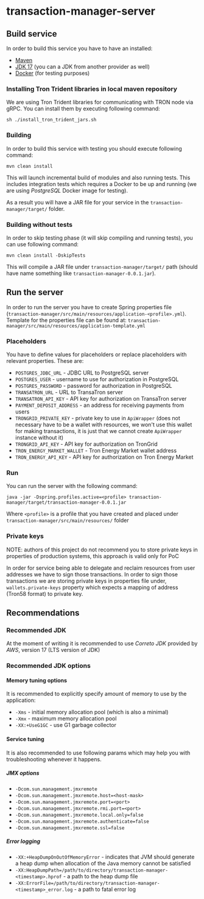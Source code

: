 # transaction-manager-server

## Build service

In order to build this service you have to have an installed:

* [Maven](https://maven.apache.org/download.cgi)
* [JDK 17](https://docs.aws.amazon.com/corretto/latest/corretto-17-ug/downloads-list.html) (you can a JDK from another provider as well)
* [Docker](https://www.docker.com/products/docker-desktop/) (for testing purposes)

### Installing Tron Trident libraries in local maven repository

We are using Tron Trident libraries for communicating with TRON node via gRPC. 
You can install them by executing following command:

```shell
sh ./install_tron_trident_jars.sh
```

### Building

In order to build this service with testing you should execute following command:

```shell
mvn clean install
```

This will launch incremental build of modules and also running tests. This includes integration tests
which requires a Docker to be up and running (we are using _PostgreSQL_ Docker image for testing).

As a result you will have a JAR file for your service in the `transaction-manager/target/` folder.

### Building without tests

In order to skip testing phase (it will skip compiling and running tests), you can use following command:

```shell
mvn clean install -DskipTests
```

This will compile a JAR file under `transaction-manager/target/` path (should have name something like `transaction-manager-0.0.1.jar`).

## Run the server

In order to run the server you have to create Spring properties file (`transaction-manager/src/main/resources/application-<profile>.yml`). 
Template for the properties file can be found at: `transaction-manager/src/main/resources/application-template.yml`

### Placeholders

You have to define values for placeholders or replace placeholders with relevant properties. These are:

* `POSTGRES_JDBC_URL` - JDBC URL to PostgreSQL server
* `POSTGRES_USER` - username to use for authorization in PostgreSQL
* `POSTGRES_PASSWORD` - password for authorization in PostgreSQL
* `TRANSATRON_URL` - URL to TransaTron server
* `TRANSATRON_API_KEY` - API key for authorization on TransaTron server
* `PAYMENT_DEPOSIT_ADDRESS` - an address for receiving payments from users
* `TRONGRID_PRIVATE_KEY` - private key to use in `ApiWrapper` (does not necessary have to be a wallet with resources, we won't use this wallet for making transactions, it is just that we cannot create `ApiWrapper` instance without it)
* `TRONGRID_API_KEY` - API key for authorization on TronGrid
* `TRON_ENERGY_MARKET_WALLET` - Tron Energy Market wallet address
* `TRON_ENERGY_API_KEY` - API key for authorization on Tron Energy Market

### Run

You can run the server with the following command:

```shell
java -jar -Dspring.profiles.active=<profile> transaction-manager/target/transaction-manager-0.0.1.jar
```

Where `<profile>` is a profile that you have created and placed under `transaction-manager/src/main/resources/` folder

### Private keys

NOTE: authors of this project do not recommend you to store private keys in properties of production systems, this approach is valid only for PoC

In order for service being able to delegate and reclaim resources from user addresses we have to sign those transactions.
In order to sign those transactions we are storing private keys in properties file under, `wallets.private-keys` 
property which expects a mapping of address (Tron58 format) to private key. 

## Recommendations

### Recommended JDK

At the moment of writing it is recommended to use _Correto JDK_ provided by _AWS_, version 17 (LTS version of JDK)

### Recommended JDK options

#### Memory tuning options

It is recommended to explicitly specify amount of memory to use by the application:

* `-Xms` - initial memory allocation pool (which is also a minimal)
* `-Xmx` - maximum memory allocation pool
* `-XX:+UseG1GC` - use G1 garbage collector

#### Service tuning

It is also recommended to use following params which may help you with troubleshooting whenever it happens.

##### JMX options

* `-Dcom.sun.management.jmxremote`
* `-Dcom.sun.management.jmxremote.host=<host-mask>`
* `-Dcom.sun.management.jmxremote.port=<port>`
* `-Dcom.sun.management.jmxremote.rmi.port=<port>`
* `-Dcom.sun.management.jmxremote.local.only=false`
* `-Dcom.sun.management.jmxremote.authenticate=false`
* `-Dcom.sun.management.jmxremote.ssl=false`

##### Error logging

* `-XX:+HeapDumpOnOutOfMemoryError` - indicates that JVM should generate a heap dump when allocation of the Java memory cannot be satisfied
* `-XX:HeapDumpPath=/path/to/directory/transaction-manager-<timestamp>.hprof` - a path to the heap dump file
* `-XX:ErrorFile=/path/to/directory/transaction-manager-<timestamp>_error.log` - a path to fatal error log
